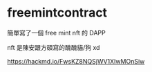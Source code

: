 # freemintcontract
簡單寫了一個 free mint nft 的 DAPP

nft 是陳安跟方碩寫的醜醜貓/狗 xd 

https://hackmd.io/FwsKZ8NQSjWV1XIwMOnSiw 
